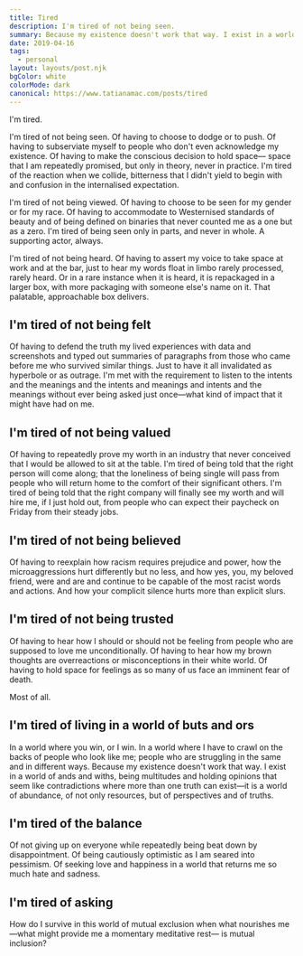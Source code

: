 ```yaml
---
title: Tired
description: I'm tired of not being seen.
summary: Because my existence doesn't work that way. I exist in a world of ands and withs, being multitudes and holding opinions that seem like contradictions where more than one truth can exist—it is a world of abundance, of not only resources, but of perspectives and of truths.
date: 2019-04-16
tags:
  - personal
layout: layouts/post.njk
bgColor: white
colorMode: dark
canonical: https://www.tatianamac.com/posts/tired
---
```


I'm tired.

I'm tired of not being seen. Of having to choose to dodge or to push. Of having to subserviate myself to people who don't even acknowledge my existence. Of having to make the conscious decision to hold space— space that I am repeatedly promised, but only in theory, never in practice. I'm tired of the reaction when we collide, bitterness that I didn't yield to begin with and confusion in the internalised expectation.

I'm tired of not being viewed. Of having to choose to be seen for my gender or for my race. Of having to accommodate to Westernised standards of beauty and of being defined on binaries that never counted me as a one but as a zero. I'm tired of being seen only in parts, and never in whole. A supporting actor, always.

I'm tired of not being heard. Of having to assert my voice to take space at work and at the bar, just to hear my words float in limbo rarely processed, rarely heard. Or in a rare instance when it is heard, it is repackaged in a larger box, with more packaging with someone else's name on it. That palatable, approachable box delivers.

## I'm tired of not being felt

Of having to defend the truth my lived experiences with data and screenshots and typed out summaries of paragraphs from those who came before me who survived similar things. Just to have it all invalidated as hyperbole or as outrage. I'm met with the requirement to listen to the intents and the meanings and the intents and meanings and intents and the meanings without ever being asked just once—what kind of impact that it might have had on me.

## I'm tired of not being valued

Of having to repeatedly prove my worth in an industry that never conceived that I would be allowed to sit at the table. I'm tired of being told that the right person will come along; that the loneliness of being single will pass from people who will return home to the comfort of their significant others. I'm tired of being told that the right company will finally see my worth and will hire me, if I just hold out, from people who can expect their paycheck on Friday from their steady jobs.

## I'm tired of not being believed

Of having to reexplain how racism requires prejudice and power, how the microaggressions hurt differently but no less, and how yes, you, my beloved friend, were and are and continue to be capable of the most racist words and actions. And how your complicit silence hurts more than explicit slurs.

## I'm tired of not being trusted

Of having to hear how I should or should not be feeling from people who are supposed to love me unconditionally. Of having to hear how my brown thoughts are overreactions or misconceptions in their white world. Of having to hold space for feelings as so many of us face an imminent fear of death.

Most of all.

## I'm tired of living in a world of buts and ors

In a world where you win, or I win. In a world where I have to crawl on the backs of people who look like me; people who are struggling in the same and in different ways. Because my existence doesn't work that way. I exist in a world of ands and withs, being multitudes and holding opinions that seem like contradictions where more than one truth can exist—it is a world of abundance, of not only resources, but of perspectives and of truths.

## I'm tired of the balance

Of not giving up on everyone while repeatedly being beat down by disappointment. Of being cautiously optimistic as I am seared into pessimism. Of seeking love and happiness in a world that returns me so much hate and sadness.

## I'm tired of asking

How do I survive in this world of mutual exclusion when what nourishes me—what might provide me a momentary meditative rest— is mutual inclusion?
